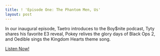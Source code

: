 ```yaml
---
title: ! 'Episode One: The Phantom Men, Us'
layout: post
---
```

In our inaugural episode, Taetro introduces to the Boy$nite podcast, Tyty shares his favorite E3 reveal, Pokey relives the glory days of Black Ops 2, and Oedible sings the Kingdom Hearts theme song.

[Listen Now!]

[Listen Now!]: http://boysnite.us
